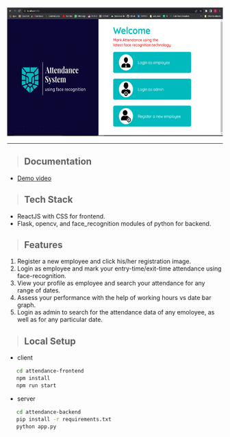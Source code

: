 <p align="center">
  <img height="300px"src="attendance-frontend/src/images/homepage_screenshot.PNG" />
</p>
<hr />

> ## Documentation
- [Demo video](https://www.youtube.com/watch?v=vMN3TqF4mh0)

> ## Tech Stack 
- ReactJS with CSS for frontend.
- Flask, opencv, and face_recognition modules of python for backend.

> ## Features
1. Register a new employee and click his/her registration image.
2. Login as employee and mark your entry-time/exit-time attendance using face-recognition.
3. View your profile as employee and search your attendance for any range of dates.
4. Assess your performance with the help of working hours vs date bar graph. 
5. Login as admin to search for the attendance data of any emoloyee, as well as for any particular date.

> ## Local Setup
- client
```sh
   cd attendance-frontend
   npm install 
   npm run start
```
- server
```sh
   cd attendance-backend
   pip install -r requirements.txt 
   python app.py
```

